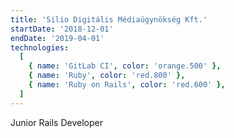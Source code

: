 ```yaml
---
title: 'Silio Digitális Médiaügynökség Kft.'
startDate: '2018-12-01'
endDate: '2019-04-01'
technologies:
  [
    { name: 'GitLab CI', color: 'orange.500' },
    { name: 'Ruby', color: 'red.800' },
    { name: 'Ruby on Rails', color: 'red.600' },
  ]
---
```


Junior Rails Developer
